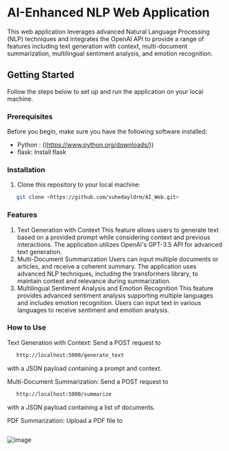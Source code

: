 # AI-Enhanced NLP Web Application

This web application leverages advanced Natural Language Processing (NLP) techniques and integrates the OpenAI API to provide a range of features including text generation with context, multi-document summarization, multilingual sentiment analysis, and emotion recognition.

## Getting Started

Follow the steps below to set up and run the application on your local machine.

### Prerequisites

Before you begin, make sure you have the following software installed:

- Python : ((https://www.python.org/downloads/))
- flask: Install flask

### Installation

1. Clone this repository to your local machine:

```bash
   git clone <https://github.com/suhedayldrm/AI_Web.git>
```

### Features
1. Text Generation with Context
This feature allows users to generate text based on a provided prompt while considering context and previous interactions.
The application utilizes OpenAI's GPT-3.5 API for advanced text generation.
2. Multi-Document Summarization
Users can input multiple documents or articles, and receive a coherent summary.
The application uses advanced NLP techniques, including the transformers library, to maintain context and relevance during summarization.
3. Multilingual Sentiment Analysis and Emotion Recognition
This feature provides advanced sentiment analysis supporting multiple languages and includes emotion recognition.
Users can input text in various languages to receive sentiment and emotion analysis.

### How to Use
Text Generation with Context: 
Send a POST request to 
```bash 
   http://localhost:5000/generate_text
```
with a JSON payload containing a prompt and context.

Multi-Document Summarization: 
Send a POST request to 
```bash
   http://localhost:5000/summarize 
```
with a JSON payload containing a list of documents.

PDF Summarization: 
Upload a PDF file to 
```bashhttp://localhost:5000/summarize_pdf
```

![image](https://github.com/Kapil7982/Summarizer_App/assets/103938868/e960bfcb-2423-4655-980b-a88424eb8ce2)
